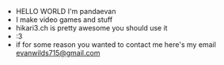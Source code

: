 - HELLO WORLD I'm pandaevan
- I make video games and stuff
- hikari3.ch is pretty awesome you should use it
- :3
- if for some reason you wanted to contact me here's my email evanwilds715@gmail.com

